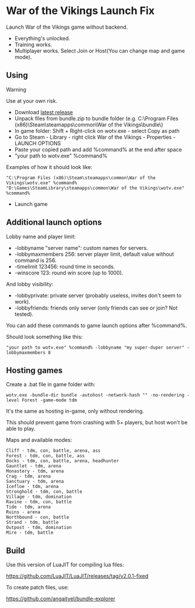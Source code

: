 # War of the Vikings Launch Fix
Launch War of the Vikings game without backend.
- Everything's unlocked.
- Training works.
- Multiplayer works. Select Join or Host(You can change map and game mode).
## Using
> [!WARNING]
> Use at your own risk.
- Download [latest release](https://github.com/angaityel/wotv-re/releases)
- Unpack files from bundle.zip to bundle folder (e.g. C:\Program Files (x86)\Steam\steamapps\common\War of the Vikings\bundle\\)
- In game folder: Shift + Right-click on wotv.exe - select Copy as path
- Go to Steam - Library - right click War of the Vikings - Properties - LAUNCH OPTIONS
- Paste your copied path and add %command% at the end after space
- "your path to wotv.exe" %command%

Examples of how it should look like:
```
"C:\Program Files (x86)\Steam\steamapps\common\War of the Vikings\wotv.exe" %command%
"D:\Games\SteamLibrary\steamapps\common\War of the Vikings\wotv.exe" %command%
```
- Launch game
## Additional launch options
Lobby name and player limit:
- -lobbyname "server name": custom names for servers.
- -lobbymaxmembers 256: server player limit, default value without command is 256.
- -timelimit 123456: round time in seconds.
- -winscore 123: round win score (up to 1000).

And lobby visibility:
- -lobbyprivate: private server (probably useless, invites don't seem to work).
- -lobbyfriends: friends only server (only friends can see or join? Not tested).

You can add these commands to game launch options after %command%.

Should look something like this:
```
"your path to wotv.exe" %command% -lobbyname "my super-duper server" -lobbymaxmembers 8
```
## Hosting games
Create a .bat file in game folder with:
```
wotv.exe -bundle-dir bundle -autohost -network-hash "" -no-rendering -level Forest -game-mode tdm
```
It's the same as hosting in-game, only without rendering.

This should prevent game from crashing with 5+ players, but host won't be able to play.

Maps and available modes:
```
Cliff - tdm, con, battle, arena, ass
Forest - tdm, con, battle, ass
Docks - tdm, con, battle, arena, headhunter
Gauntlet - tdm, arena
Monastery - tdm, arena
Crag - tdm, arena
Sanctuary - tdm, arena
Icefloe - tdm, arena
Stronghold - tdm, con, battle
Village - tdm, domination
Ravine - tdm, con, battle
Tide - tdm, arena
Ruins - arena
Northbound - con, battle
Strand - tdm, battle
Outpost - tdm, domination
Mire - tdm, battle
```
## Build
Use this version of LuaJIT for compiling lua files:

https://github.com/LuaJIT/LuaJIT/releases/tag/v2.0.1-fixed

To create patch files, use:

https://github.com/angaityel/bundle-explorer


